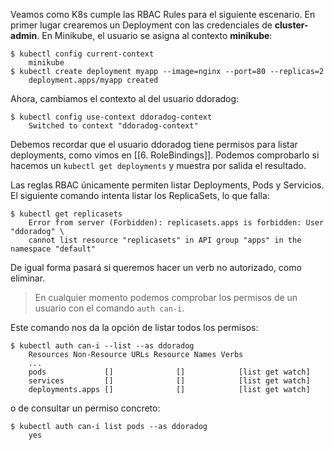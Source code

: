 Veamos como K8s cumple las RBAC Rules para el siguiente escenario. En primer lugar crearemos un Deployment con las credenciales de **cluster-admin**. En Minikube, el usuario se asigna al contexto **minikube**:

```shell
$ kubectl config current-context
	minikube
$ kubectl create deployment myapp --image=nginx --port=80 --replicas=2
	deployment.apps/myapp created
```

Ahora, cambiamos el contexto al del usuario ddoradog:
```
$ kubectl config use-context ddoradog-context
	Switched to context "ddoradog-context"
```

Debemos recordar que el usuario ddoradog tiene permisos para listar deployments, como vimos en [[6. RoleBindings]]. Podemos comprobarlo si hacemos un ``kubectl get deployments`` y muestra por salida el resultado.

Las reglas RBAC únicamente permiten listar Deployments, Pods y Servicios. El siguiente comando intenta listar los ReplicaSets, lo que falla:
```shell
$ kubectl get replicasets
	Error from server (Forbidden): replicasets.apps is forbidden: User "ddoradog" \
	cannot list resource "replicasets" in API group "apps" in the namespace "default"
```

De igual forma pasará si queremos hacer un verb no autorizado, como eliminar.

> En cualquier momento podemos comprobar los permisos de un usuario con el comando `auth can-i`. 

Este comando nos da la opción de listar todos los permisos:
```shell
$ kubectl auth can-i --list --as ddoradog
	Resources Non-Resource URLs Resource Names Verbs
	...
	pods             []              []            [list get watch]
	services         []              []            [list get watch]
	deployments.apps []              []            [list get watch]
```

 o de consultar un permiso concreto:
 ```shell
 $ kubectl auth can-i list pods --as ddoradog
	 yes
```
